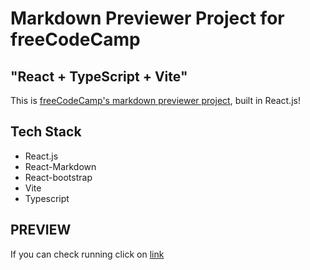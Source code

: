 # Markdown Previewer Project for freeCodeCamp
## "React + TypeScript + Vite"

This is [freeCodeCamp's markdown previewer project](https://www.freecodecamp.org/learn/front-end-libraries/front-end-libraries-projects/build-a-markdown-previewer), built in React.js!

## Tech Stack

* React.js
* React-Markdown
* React-bootstrap
* Vite
* Typescript

## PREVIEW

If you can check running click on [link](https://markdown-previewer-fcc--bizhead.repl.co)